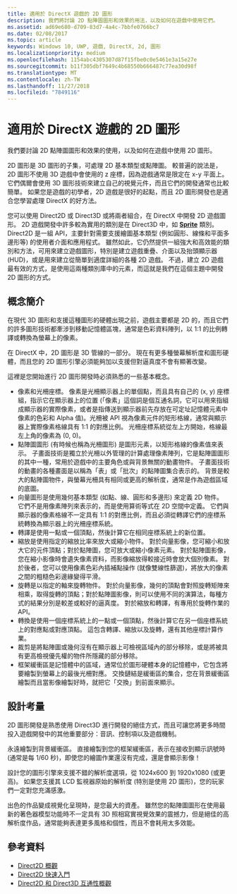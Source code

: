 ```yaml
---
title: 適用於 DirectX 遊戲的 2D 圖形
description: 我們將討論 2D 點陣圖圖形和效果的用法，以及如何在遊戲中使用它們。
ms.assetid: ad69e680-d709-83d7-4a4c-7bbfe0766bc7
ms.date: 02/08/2017
ms.topic: article
keywords: Windows 10, UWP, 遊戲, DirectX, 2d, 圖形
ms.localizationpriority: medium
ms.openlocfilehash: 1154abc4305307d87f15fbe0c0e5461e3a15e27e
ms.sourcegitcommit: b11f305dbf7649c4b68550b666487c77ea30d98f
ms.translationtype: MT
ms.contentlocale: zh-TW
ms.lasthandoff: 11/27/2018
ms.locfileid: "7849116"
---
```

# <a name="2d-graphics-for-directx-games"></a>適用於 DirectX 遊戲的 2D 圖形



我們要討論 2D 點陣圖圖形和效果的使用，以及如何在遊戲中使用 2D 圖形。

2D 圖形是 3D 圖形的子集，可處理 2D 基本類型或點陣圖。 較普遍的說法是，2D 圖形不使用 3D 遊戲中會使用的 z 座標，因為遊戲通常是限定在 x-y 平面上。 它們偶爾會使用 3D 圖形技術來建立自己的視覺元件，而且它們的開發通常也比較簡單。 如果您是遊戲的初學者，2D 遊戲是很好的起點，而且 2D 圖形開發也是適合您學習處理 DirectX 的好方法。

您可以使用 Direct2D 或 Direct3D 或將兩者組合，在 DirectX 中開發 2D 遊戲圖形。 2D 遊戲開發中許多較為實用的類別是在 Direct3D 中，如 [**Sprite**](https://msdn.microsoft.com/library/windows/desktop/bb205601) 類別。 Direct2D 是一組 API，主要針對需要支援繪圖基本類型 (例如圓形、線條和平面多邊形等) 的使用者介面和應用程式。 雖然如此，它仍然提供一組強大和高效能的類別和方法，可用來建立遊戲圖形，特別是建立遊戲重疊、介面以及抬頭顯示器 (HUD)，或是用來建立從簡單到適度詳細的各種 2D 遊戲。 不過，建立 2D 遊戲最有效的方式，是使用這兩種類別庫中的元素，而這就是我們在這個主題中開發 2D 圖形的方式。

## <a name="concepts-at-a-glance"></a>概念簡介


在現代 3D 圖形和支援這種圖形的硬體出現之前，遊戲主要都是 2D 的，而且它們的許多圖形技術都牽涉到移動記憶體區塊，通常是色彩資料陣列，以 1:1 的比例轉譯或轉換為螢幕上的像素。

在 DirectX 中，2D 圖形是 3D 管線的一部分。 現在有更多種螢幕解析度和圖形硬體，而且您的 2D 圖形引擎必須能夠加以支援但對逼真度不會有顯著改變。

這裡是您開始進行 2D 圖形開發時必須熟悉的一些基本概念。

-   像素和光柵座標。 像素是光柵顯示器上的單個點，而且具有自己的 (x, y) 座標組，指示它在顯示器上的位置 (「像素」這個詞是個互通名詞，它可以用來指組成顯示器的實際像素，或者是指傳送到顯示器前先存放在可定址記憶體元素中像素的色彩和 Alpha 值)。光柵被 API 視為像素元件的矩形格線，通常與顯示器上實際像素格線具有 1:1 的對應比例。 光柵座標系統從左上方開始，格線最左上角的像素為 (0, 0)。
-   點陣圖圖形 (有時候也稱為光柵圖形) 是圖形元素，以矩形格線的像素值來表示。 子畫面技術是獨立於光柵以外管理的計算處理像素陣列，它是點陣圖圖形的其中一種，常用於遊戲中的主要角色或與背景無關的動畫物件。 子畫面技術的動畫的各種畫面是以稱為「表」或「批次」的點陣圖集合表示的。 背景是較大的點陣圖物件，與螢幕光柵具有相同或更高的解析度，通常是作為遊戲區域的底圖。
-   向量圖形是使用幾何基本類型 (如點、線、圓形和多邊形) 來定義 2D 物件。 它們不是用像素陣列來表示的，而是使用算術等式在 2D 空間中定義。 它們與顯示器的像素格線不一定具有 1:1 的對應比例，而且必須從轉譯它們的座標系統轉換為顯示器上的光柵座標系統。
-   轉譯是使用一點或一個頂點，然後計算它在相同座標系統上的新位置。
-   縮放是使用指定的縮放比率來放大或縮小物件。 對於向量影像，您可縮小和放大它的元件頂點；對於點陣圖，您可放大或縮小像素元素。 對於點陣圖影像，您在縮小影像時會遺失像素資料，而影像縮放得較接近時會放大個別像素。 對於後者，您可以使用像素色彩內插補點操作 (就像雙線性篩選)，將放大的像素之間的粗糙色彩邊緣變得平滑。
-   旋轉是以指定的軸來旋轉物件。 對於向量影像，幾何的頂點會對照旋轉矩陣來相乘，取得旋轉的頂點；對於點陣圖影像，則可以使用不同的演算法，每種方式的結果分別是較差或較好的逼真度。 對於縮放和轉譯，有專用於旋轉作業的 API。
-   轉換是使用一個座標系統上的一點或一個頂點，然後計算它在另一個座標系統上的對應點或對應頂點。 這包含轉譯、縮放以及旋轉，還有其他座標計算作業。
-   裁剪是將點陣圖或幾何沒有在顯示器上可檢視區域內的部分移除，或是將被具有更高檢視優先權的物件所隱藏的部分移除。
-   框架緩衝區是記憶體中的區域，通常位於圖形硬體本身的記憶體中，它包含將要繪製到螢幕上的最後光柵對應。 交換鏈結是緩衝區的集合，您在背景緩衝區繪製而且當影像繪製好時，就把它「交換」到前面來顯示。

## <a name="design-considerations"></a>設計考量


2D 圖形開發是熟悉使用 Direct3D 進行開發的絕佳方式，而且可讓您將更多時間投入遊戲開發中的其他重要部分：音訊、控制項以及遊戲機制。

永遠繪製到背景緩衝區。 直接繪製到您的框架緩衝區，表示在接收到顯示訊號時 (通常是每 1/60 秒)，即使您的繪圖作業還沒有完成，還是會顯示影像！

設計您的圖形引擎來支援不錯的解析度選項，從 1024x600 到 1920x1080 (或更高)。 如果您支援其 LCD 監視器原始的解析度 (特別是使用 2D 圖形)，您的玩家們一定對您充滿感激。

出色的作品變成視覺化呈現時，是您最大的資產。 雖然您的點陣圖圖形在使用最新的著色器模型功能時不一定具有 3D 照相寫實視覺效果的震撼力，但是絕佳的高解析度作品，通常能夠表達更多風格和個性，而且不會耗用太多效能。

## <a name="reference"></a>參考資料


-   [Direct2D 概觀](https://msdn.microsoft.com/library/windows/desktop/dd370987)
-   [Direct2D 快速入門](https://msdn.microsoft.com/library/windows/desktop/dd535473)
-   [Direct2D 和 Direct3D 互通性概觀](https://msdn.microsoft.com/library/windows/desktop/dd370966)
